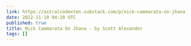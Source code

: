 ```yaml
---
link: https://astralcodexten.substack.com/p/nick-cammarata-on-jhana
date: 2022-11-10 04:20 UTC
published: true
title: Nick Cammarata On Jhana - by Scott Alexander
tags: []
---
```



